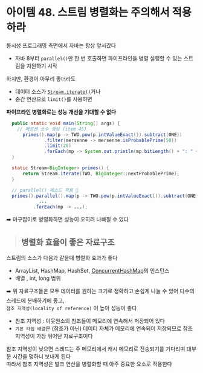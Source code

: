 # 아이템 48. 스트림 병렬화는 주의해서 적용하라

동시성 프로그래밍 측면에서 자바는 항상 앞서갔다
- 자바 8부터 `parallel()`만 한 번 호출하면 파이프라인을 병렬 실행할 수 있는 스트림을 지원하기 시작

<!-- 동시성 프로그래밍을 할 때는 `안전성(Safety)`과 `응답가능(liveness)` 상태를 유지해야 하는데 병렬 스트림 파이프라인 프로그래밍에서도 마찬가지 -->

하지만, 환경이 아무리 좋더라도 
  - 데이터 소스가 [`Stream.iterate()`](https://www.daleseo.com/java9-stream-iterate/)거나 
  - 중간 연산으로 `limit()`를 사용하면 <br>

  __파이프라인 병렬화로는 성능 개선을 기대할 수 없다__
  ```java
    public static void main(String[] args) {
      // 메르센 소수 생성 (item 45)
        primes().map(p -> TWO.pow(p.intValueExact()).subtract(ONE))
                .filter(mersenne -> mersenne.isProbablePrime(50))
                .limit(20)
                .forEach(mp -> System.out.println(mp.bitLength() + ": " + mp + "  "));
    }

    static Stream<BigInteger> primes() {
        return Stream.iterate(TWO, BigInteger::nextProbablePrime);
    }
  ```

  ```java
    // parallel() 메소드 적용 📌
    primes().parallel().map(p -> TWO.pow(p.intValueExact()).subtract(ONE))
              ...
            .forEach(mp -> ...);
  ```
  ➡️ 마구잡이로 병렬화하면 성능이 오히려 나빠질 수 있다

  > ## 병렬화 효율이 좋은 자료구조
  스트림의 소스가 다음과 같을때 병렬화 효과가 좋다
  - ArrayList, HashMap, HashSet, [ConcurrentHashMap](https://devlog-wjdrbs96.tistory.com/269)의 인스턴스 
  - 배열 , int, long 범위

 ➡️ 위 자료구조들은 모두 데이터를 원하는 크기로 정확하고 손쉽게 나눌 수 있어 다수의 스레드에 분배하기에 좋고,<br> 
 `참조 지역성(locality of reference)` 이 높아 성능이 좋다
  * 참조 지역성 : 이웃원소의 참조들이 메모리에 연속해서 저장되어 있다
  * `기본 타입 배열`은 (참조가 아닌) 데이터 자체가 메모리에 연속되어 저장되므로 참조지역성이 가장 뛰어난 자료구조이다

 참조 지역성이 낮으면 스레드는 주 메모리에서 캐시 메모리로 전송되기를 기다리며 대부분 시간을 멍하니 보내게 된다 <br>
 따라서 참조 지역성은 벌크 연산을 병렬화할 때 아주 중요한 요소로 작용한다
 



